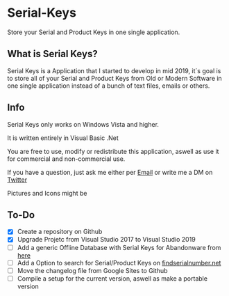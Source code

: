 # Serial-Keys
Store your Serial and Product Keys in one single application.

## What is Serial Keys?
Serial Keys is a Application that I started to develop in mid 2019, it´s goal is to store all of your Serial and Product Keys from Old or Modern Software in one single application instead of a bunch of text files, emails or others.

## Info
Serial Keys only works on Windows Vista and higher.

It is written entirely in Visual Basic .Net

You are free to use, modify or redistribute this application, aswell as use it for commercial and non-commercial use.

If you have a question, just ask me either per [Email](mailto:anitastriclk@gmail.com) or write me a DM on [Twitter](https://twitter.com/peterstrick_acc)

Pictures and Icons might be 

## To-Do
- [x] Create a repository on Github
- [x] Upgrade Projetc from Visual Studio 2017 to Visual Studio 2019
- [ ] Add a generic Offline Database with Serial Keys for Abandonware from [here](http://adampurtimes2009.tripod.com/sitebuildercontent/sitebuilderfiles/omcomputerpoint.txt)
- [ ] Add a Option to search for Serial/Product Keys on [findserialnumber.net](http://findserialnumber.net)
- [ ] Move the changelog file from Google Sites to Github
- [ ] Compile a setup for the current version, aswell as make a portable version
